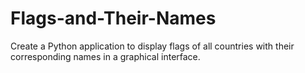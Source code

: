 # Flags-and-Their-Names
Create a Python application to display flags of all countries with their corresponding names in a graphical interface.
